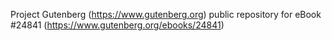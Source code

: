 Project Gutenberg (https://www.gutenberg.org) public repository for eBook #24841 (https://www.gutenberg.org/ebooks/24841)
